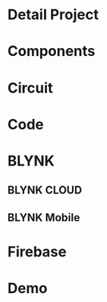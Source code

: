 # Detail Project
# Components
# Circuit
# Code
# BLYNK
## BLYNK CLOUD
## BLYNK Mobile
# Firebase
# Demo
